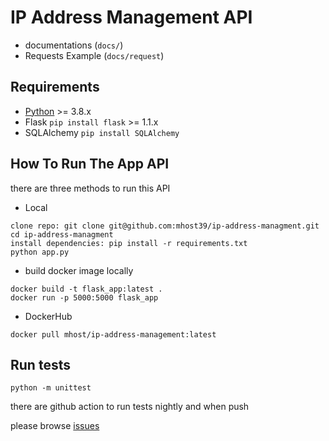 # IP Address Management API
 - documentations (`docs/`)
 - Requests Example (`docs/request`) 

## Requirements

-	[Python](https://www.python.org/downloads/) >= 3.8.x
-	Flask ``` pip install flask ``` >= 1.1.x
-   SQLAlchemy ``` pip install SQLAlchemy ``` 

## How To Run The App API
there are three methods to run this API
- Local
```
clone repo: git clone git@github.com:mhost39/ip-address-managment.git
cd ip-address-managment
install dependencies: pip install -r requirements.txt
python app.py
```
- build docker image locally
```
docker build -t flask_app:latest .
docker run -p 5000:5000 flask_app
```
- DockerHub
```
docker pull mhost/ip-address-management:latest
```

## Run tests
``` python -m unittest ```

there are github action to run tests nightly and when push


please browse [issues](https://github.com/mhost39/ip-address-managment/issues)